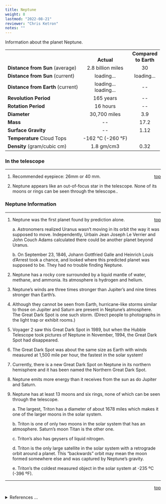 ```yaml
---
title: Neptune
weight: 8
lastmod: "2022-08-21"
reviewer: "Chris Ketron"
notes: ""
---
```


<script src="/js/whatsup.js"></script>
<script src="/js/utils.js"></script>
<script type="text/javascript">
	var objectName ="Neptune"
	var objectDesc ="Farthest Planet from the Sun<br/>and Windiest in the Solar System"
	var objectImage="neptune.jpg"
</script>
<script type="text/javascript">
	setInterval(function(){
		fetch("../data.json")
			.then(function(response) {
				return response.json();
			})
			.then(function(data) {
				var d=new Date();
				var v=interpolate(data.Neptune.sun_distance,d.valueOf()/1000);
				document.getElementById("dist_sun").innerText=au_to_mi(v).numberFormat(3)+' miles';
				document.getElementById("dist_sun_au").innerText=v.numberFormat(3);
				var v=interpolate(data.Neptune.earth_distance,d.valueOf()/1000);
				document.getElementById("dist_earth").innerText=au_to_mi(v).numberFormat(3)+' miles';
				document.getElementById("dist_earth_light").innerText=au_to_ls(v).timeFormat()+' light-time';
			})
			.catch(function(error) {
				console.log('error: '+error);
			});
		}, 1000);
</script>

<span style='float:right;'><div id=whatsup></div></span>

Information about the planet Neptune.

|                                   |                                         |                                          |
| --------------------------------- | :-------------------------------------: | :--------------------------------------: |
|                                   |             <br/>**Actual**             |        **Compared<br/>to Earth**         |
| **Distance from Sun** (average)   |            2.8 billion miles            |                    30                    |
| **Distance from Sun** (current)   |  <span id="dist_sun">loading...</span>  | <span id="dist_sun_au">loading...</span> |
| **Distance from Earth** (current) | <span id="dist_earth">loading...</span><br /><span id="dist_earth_light">loading...</span> |                    --                    |
| **Revolution Period**             |                165 years                |                    --                    |
| **Rotation Period**               |                16 hours                 |                    --                    |
| **Diameter**                      |              30,700 miles               |                   3.9                    |
| **Mass**                          |                   --                    |                   17.2                   |
| **Surface Gravity**               |                   --                    |                   1.12                   |
| **Temperature** Cloud Tops        |        -162 &deg;C (-260 &deg;F)        |                                          |
| **Density** (gram/cubic cm)       |               1.8 gm/cm3                |                   0.32                   |

### In the telescope

---
<span style='float:right;'>[top](#)</span>

1. Recommended eyepiece: 26mm or 40 mm.

2. Neptune appears like an out-of-focus star in the telescope. None of its moons or rings can be seen through the telescope..

### Neptune Information

---
<span style='float:right;'>[top](#)</span>

1. Neptune was the first planet found by prediction alone.

   a. Astronomers realized Uranus wasn’t moving in its orbit the way it was supposed to move. Independently, Urbain Jean Joseph Le Verrier and John Couch Adams calculated there could be another planet beyond Uranus.

   b. On September 23, 1846, Johann Gottfried Galle and Heinrich Louis d’Arrest took a chance, and looked where this predicted planet was supposed to be. They had no trouble finding Neptune.

2. Neptune has a rocky core surrounded by a liquid mantle of water, methane, and ammonia. Its atmosphere is hydrogen and helium.

3. Neptune’s winds are three times stronger than Jupiter’s and nine times stronger than Earth’s.

4. Although they cannot be seen from Earth, hurricane-like storms similar to those on Jupiter and Saturn are present in Neptune’s atmosphere. The Great Dark Spot is one such storm. (Direct people to photographs in the light trap or exhibit rooms.)

5. Voyager 2 saw this Great Dark Spot in 1989, but when the Hubble Telescope took pictures of Neptune in November, 1994, the Great Dark Spot had disappeared.

6. The Great Dark Spot was about the same size as Earth with winds measured at 1,500 mile per hour, the fastest in the solar system!

7. Currently, there is a new Great Dark Spot on Neptune in its northern hemisphere and it has been named the Northern Great Dark Spot.

8. Neptune emits more energy than it receives from the sun as do Jupiter and Saturn.

9. Neptune has at least 13 moons and six rings, none of which can be seen through the telescope.

   a. The largest, Triton has a diameter of about 1678 miles which makes it one of the larger moons in the solar system.

   b. Triton is one of only two moons in the solar system that has an atmosphere. Saturn’s moon Titan is the other one.

   c. Triton’s also has geysers of liquid nitrogen.

   d. Triton is the only large satellite in the solar system with a retrograde orbit around a planet. This “backwards” orbit may mean the moon formed somewhere else and was captured by Neptune’s gravity.

   e. Triton’s the coldest measured object in the solar system at -235 ºC (-396 ºF).

---
<span style='float:right;'>[top](#)</span>
<br/>
<details>
<summary>References ...</summary>

|   |   |   | 
| ------------------------ | ----------- | ---------------------------------------------------------------------------------------------------------------------------------------------------------------------------------------------------------------------------------------- |
| **Item**                 | **Updated** | **Notes**                                                                                                                                                                                                                                |
| Distance                 | 2017-05-04  | <https://solarsystem.nasa.gov/planets/neptune/facts>                                                                                                                                                                                     |
| Revolution Period        | 2017-05-04  | <https://solarsystem.nasa.gov/planets/neptune/facts>                                                                                                                                                                                     |
| Rotation Period          | 2017-05-04  | <https://solarsystem.nasa.gov/planets/neptune/facts>                                                                                                                                                                                     |
| Diameter                 | 2017-05-04  | <https://solarsystem.nasa.gov/planets/neptune/facts>                                                                                                                                                                                     |
| Mass                     | 2017-05-04  | <https://solarsystem.nasa.gov/planets/neptune/facts>                                                                                                                                                                                     |
| Surface Gravity          | 2017-05-04  | <https://solarsystem.nasa.gov/planets/neptune/facts>                                                                                                                                                                                     |
| Temperature (cloud tops) | 2017-05-04  | <https://solarsystem.nasa.gov/planets/neptune/facts>                                                                                                                                                                                     |
| Density                  | 2017-05-04  | <https://solarsystem.nasa.gov/planets/neptune/facts>                                                                                                                                                                                     |
| Other Information        | 2017-05-04  | <https://solarsystem.nasa.gov/planets/neptune/facts><br/><http://www.solarviews.com/eng/neptune.htm><br/>Wind Info: <https://solarsystem.nasa.gov/planets/neptune/basic><br/>Moons: <https://solarsystem.nasa.gov/planets/neptune/moons> |
</details>
